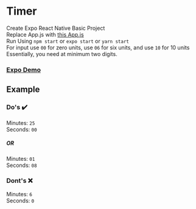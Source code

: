 # Timer
Create Expo React Native Basic Project <br>
Replace App.js with [this App.js](https://github.com/Joshmerm/ReactNativeDemo/blob/main/timer/App.js) <br>
Run Using ```npm start``` or ```expo start``` or ```yarn start```<br>
For input use ```00``` for zero units, use ```06``` for six units, and use ```10``` for 10 units<br>
Essentially, you need at minimum two digits.  <br>

### [Expo Demo](https://expo.io/@masterfirey/projects/timer)

## Example

### Do's :heavy_check_mark: <br>
Minutes: ```25``` <br>
Seconds: ```00``` <br>

##### OR

Minutes: ```01``` <br>
Seconds: ```08``` <br>

### Dont's :x: <br>

Minutes: ```6``` <br>
Seconds: ```0``` <br>
